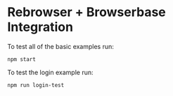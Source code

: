 # Rebrowser + Browserbase Integration

To test all of the basic examples run:

    npm start

To test the login example run: 

    npm run login-test